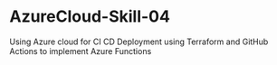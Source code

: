 # AzureCloud-Skill-04
Using Azure cloud for CI CD Deployment using Terraform and GitHub Actions to implement Azure Functions
